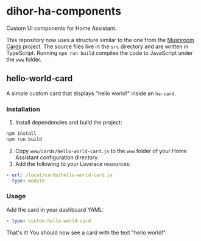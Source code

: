 # dihor-ha-components

Custom UI components for Home Assistant.

This repository now uses a structure similar to the one from the [Mushroom Cards](https://github.com/piitaya/lovelace-mushroom) project. The source files live in the `src` directory and are written in TypeScript. Running `npm run build` compiles the code to JavaScript under the `www` folder.

## hello-world-card

A simple custom card that displays "hello world!" inside an `ha-card`.

### Installation

1. Install dependencies and build the project:

```bash
npm install
npm run build
```

2. Copy `www/cards/hello-world-card.js` to the `www` folder of your Home Assistant configuration directory.
3. Add the following to your Lovelace resources:

```yaml
- url: /local/cards/hello-world-card.js
  type: module
```

### Usage

Add the card in your dashboard YAML:

```yaml
- type: custom:hello-world-card
```

That's it! You should now see a card with the text "hello world!".
